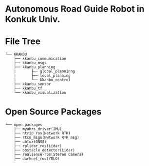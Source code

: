 # Autonomous Road Guide Robot in Konkuk Univ.

# File Tree
	└── KKANBU
		├── kkanbu_communication
		├── kkanbu_msgs
		├── kkanbu_planning
		|		├── global_planninng
		|		├── local_planning
		|		└── kkanbu_control
		├── kkanbu_sensor
		├── kkanbu_tf
		└── kkanbu_visualization


# Open Source Packages
	└── open packages
		├── myahrs_driver(IMU)
		├── ntrip_ros(Network RTK)
		├── rtcm_msgs(Nwtwork RTK msg)
		├── ublox(GNSS)
		├── rplidar_ros(Lidar)
		├── obstacle_detector(Lidar)
		├── realsense-ros(Stereo Camera)
		├── darknet_ros(YOLO)
